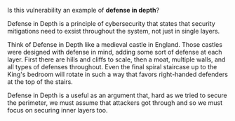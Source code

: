 Is this vulnerability an example of **defense in depth**?

Defense in Depth is a principle of cybersecurity that states that security mitigations need to exsist throughout the system, not just in single layers. 

Think of Defense in Depth like a medieval castle in England. Those castles were designed with defense in mind, adding some sort of defense at each layer. First there are hills and cliffs to scale, then a moat, multiple walls, and all types of defenses throughout. Even the final spiral staircase up to the King's bedroom will rotate in such a way that favors right-handed defenders at the top of the stairs.

Defense in Depth is a useful as an argument that, hard as we tried to secure the perimeter, we must assume that attackers got through and so we must focus on securing inner layers too. 